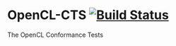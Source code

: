 # OpenCL-CTS [![Build Status](https://api.travis-ci.org/KhronosGroup/OpenCL-CTS.svg?branch=cl22_trunk)](https://travis-ci.org/KhronosGroup/OpenCL-CTS/branches)
The OpenCL Conformance Tests
